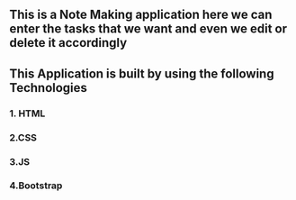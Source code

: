 ## This is a Note Making application here we can enter the tasks that we want and even we edit or delete it accordingly
## This Application is built by using the following Technologies
### 1. HTML
### 2.CSS
### 3.JS
### 4.Bootstrap
